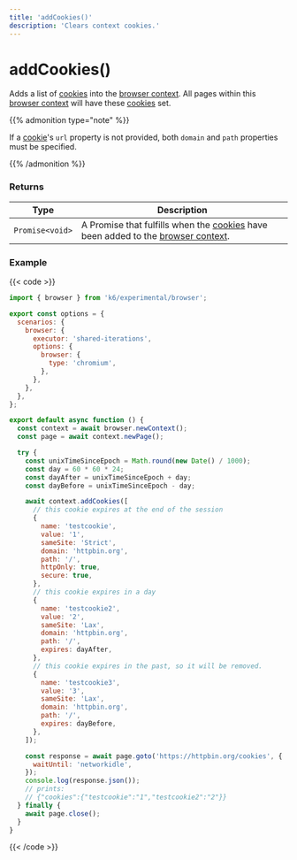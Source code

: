 ```yaml
---
title: 'addCookies()'
description: 'Clears context cookies.'
---
```


# addCookies()

Adds a list of [cookies](https://grafana.com/docs/k6/<K6_VERSION>/javascript-api/k6-experimental/browser/browsercontext/cookie) into the [browser context](https://grafana.com/docs/k6/<K6_VERSION>/javascript-api/k6-experimental/browser/browsercontext/). All pages within this [browser context](https://grafana.com/docs/k6/<K6_VERSION>/javascript-api/k6-experimental/browser/browsercontext/) will have these [cookies](https://grafana.com/docs/k6/<K6_VERSION>/javascript-api/k6-experimental/browser/browsercontext/cookie) set.

{{% admonition type="note" %}}

If a [cookie](https://grafana.com/docs/k6/<K6_VERSION>/javascript-api/k6-experimental/browser/browsercontext/cookie)'s `url` property is not provided, both `domain` and `path` properties must be specified.

{{% /admonition %}}

### Returns

| Type            | Description                                                                                                                                                                                                                                                                                  |
| --------------- | -------------------------------------------------------------------------------------------------------------------------------------------------------------------------------------------------------------------------------------------------------------------------------------------- |
| `Promise<void>` | A Promise that fulfills when the [cookies](https://grafana.com/docs/k6/<K6_VERSION>/javascript-api/k6-experimental/browser/browsercontext/cookie) have been added to the [browser context](https://grafana.com/docs/k6/<K6_VERSION>/javascript-api/k6-experimental/browser/browsercontext/). |

### Example

{{< code >}}

```javascript
import { browser } from 'k6/experimental/browser';

export const options = {
  scenarios: {
    browser: {
      executor: 'shared-iterations',
      options: {
        browser: {
          type: 'chromium',
        },
      },
    },
  },
};

export default async function () {
  const context = await browser.newContext();
  const page = await context.newPage();

  try {
    const unixTimeSinceEpoch = Math.round(new Date() / 1000);
    const day = 60 * 60 * 24;
    const dayAfter = unixTimeSinceEpoch + day;
    const dayBefore = unixTimeSinceEpoch - day;

    await context.addCookies([
      // this cookie expires at the end of the session
      {
        name: 'testcookie',
        value: '1',
        sameSite: 'Strict',
        domain: 'httpbin.org',
        path: '/',
        httpOnly: true,
        secure: true,
      },
      // this cookie expires in a day
      {
        name: 'testcookie2',
        value: '2',
        sameSite: 'Lax',
        domain: 'httpbin.org',
        path: '/',
        expires: dayAfter,
      },
      // this cookie expires in the past, so it will be removed.
      {
        name: 'testcookie3',
        value: '3',
        sameSite: 'Lax',
        domain: 'httpbin.org',
        path: '/',
        expires: dayBefore,
      },
    ]);

    const response = await page.goto('https://httpbin.org/cookies', {
      waitUntil: 'networkidle',
    });
    console.log(response.json());
    // prints:
    // {"cookies":{"testcookie":"1","testcookie2":"2"}}
  } finally {
    await page.close();
  }
}
```

{{< /code >}}
